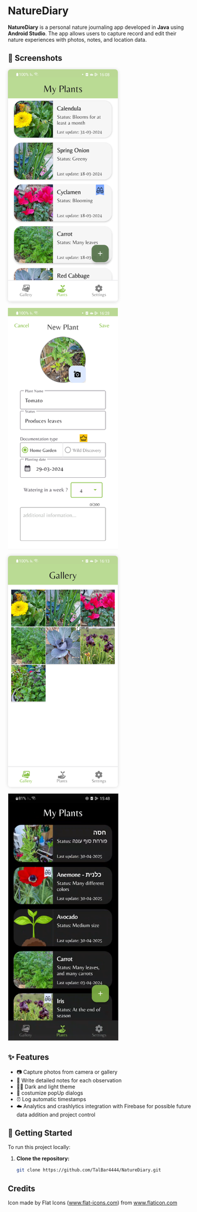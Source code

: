 # NatureDiary

**NatureDiary** is a personal nature journaling app developed in **Java** using **Android Studio**. 
The app allows users to capture record and edit their nature experiences with photos, notes, and location data.

## 📸 Screenshots

<p align="start">
   <img src="screenshots/main.png" alt="main" width="300" style="box-shadow: 0px 1px 10px rgba(0,0,0,0.15); border-radius: 8px;"/>
</p>  

<p align="start">
   <img src="screenshots/newPlant.png" alt="Add new plant Activity" width="300"/>
</p>

<p align="start">
   <img src="screenshots/gallery.png" alt="Gallery" width="300" style="box-shadow: 0px 0px 10px rgba(0,0,0,0.15); border-radius: 8px;" />
</p>

<p align="start">
   <img src="screenshots/darkMode.png" alt="Dark Mode" width="300" style="border:1px solid #ccc;"/>
</p>

## ✨ Features

- 📷 Capture photos from camera or gallery  
- 📝 Write detailed notes for each observation  
- 🌙🔆 Dark and light theme
- 🎉 costumize popUp dialogs
- ⏰ Log automatic timestamps
- ☁️ Analytics and crashlytics integration with Firebase for possible future data addition and project control

## 🚀 Getting Started

To run this project locally:

1. **Clone the repository:**
   ```bash
   git clone https://github.com/TalBar4444/NatureDiary.git
   

## Credits
Icon made by Flat Icons (www.flat-icons.com) from www.flaticon.com
